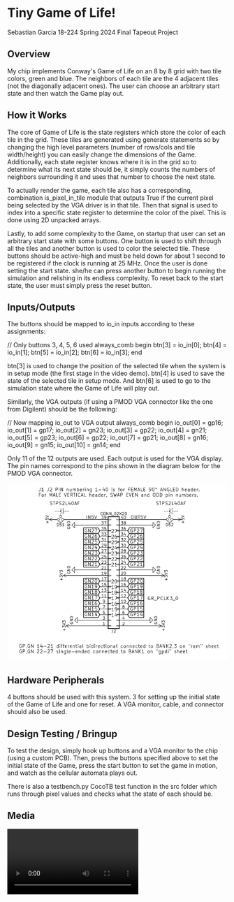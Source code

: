 # Tiny Game of Life!

Sebastian Garcia
18-224 Spring 2024 Final Tapeout Project

## Overview

My chip implements Conway's Game of Life on an 8 by 8 grid with two tile colors,
green and blue. The neighbors of each tile are the 4 adjacent tiles (not the
diagonally adjacent ones). The user can choose an arbitrary start state and then
watch the Game play out.

## How it Works

The core of Game of Life is the state registers which store the color of each tile
in the grid. These tiles are generated using generate statements so by changing
the high level parameters (number of rows/cols and tile width/height) you can 
easily change the dimensions of the Game. Additionally, each state register knows
where it is in the grid so to determine what its next state should be, it simply
counts the numbers of neighbors surrounding it and uses that number to choose the
next state. 

To actually render the game, each tile also has a corresponding, combination 
is_pixel_in_tile module that outputs True if the current pixel being selected by
the VGA driver is in that tile. Then that signal is used to index into a specific
state register to determine the color of the pixel. This is done using 2D unpacked
arrays.

Lastly, to add some complexity to the Game, on startup that user can set an 
arbitrary start state with some buttons. One button is used to shift through
all the tiles and another button is used to color the selected tile. These buttons
should be active-high and must be held down for about 1 second to be registered
if the clock is running at 25 MHz. Once the user is done setting the start state.
she/he can press another button to begin running the simulation and relishing 
in its endless complexity. To reset back to the start state, the user must simply
press the reset button.

## Inputs/Outputs

The buttons should be mapped to io_in inputs according to these assignments:

// Only buttons 3, 4, 5, 6 used
    always_comb begin
        btn[3] = io_in[0];
        btn[4] = io_in[1];
        btn[5] = io_in[2];
        btn[6] = io_in[3];
    end

btn[3] is used to change the position of the selected tile when the system is in
setup mode (the first stage in the video demo). btn[4] is used to save the state
of the selected tile in setup mode. And btn[6] is used to go to the simulation
state where the Game of Life will play out.

Similarly, the VGA outputs (if using a PMOD VGA connector like the one from
Digilent) should be the following:

// Now mapping io_out to VGA output
    always_comb begin
        io_out[0] = gp16;
        io_out[1] = gp17;
        io_out[2] = gn23;
        io_out[3] = gp22;
        io_out[4] = gn21;
        io_out[5] = gp23;
        io_out[6] = gp22;
        io_out[7] = gp21;
        io_out[8] = gn16;
        io_out[9] = gn15;
        io_out[10] = gn14;
    end

Only 11 of the 12 outputs are used. Each output is used for the VGA display. The
pin names correspond to the pins shown in the diagram below for the PMOD VGA
connector.

![](vga.png)

## Hardware Peripherals

4 buttons should be used with this system. 3 for setting up the initial state
of the Game of Life and one for reset. A VGA monitor, cable, and connector
should also be used.

## Design Testing / Bringup

To test the design, simply hook up buttons and a VGA monitor to the chip (using
a custom PCB). Then, press the buttons specified above to set the initial state 
of the Game, press the start button to set the game in motion, and watch as 
the cellular automata plays out.    

There is also a testbench.py CocoTB test function in the src folder which 
runs through pixel values and checks what the state of each should be.

## Media

![](Demo_Video.mov)

